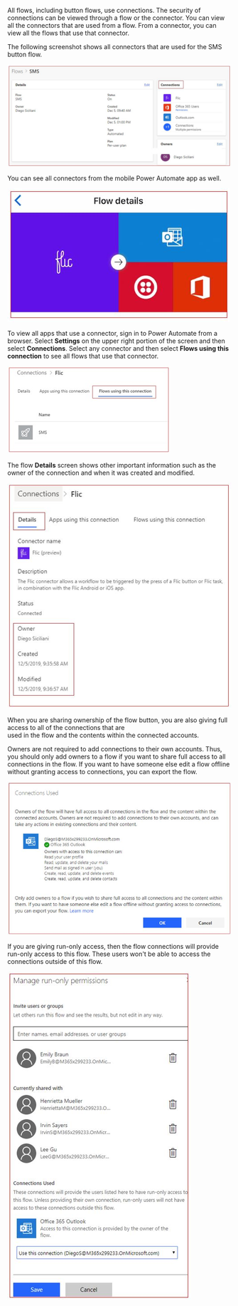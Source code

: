 All flows, including button flows, use connections. The security of
connections can be viewed through a flow or the connector. You can view all
the connectors that are used from a flow. From a connector, you can view all
the flows that use that connector.

The following screenshot shows all connectors that are used for the SMS button flow.

![Screenshot of the Flows > S M S screen with connections highlighted.](../media/conections-used.jpg)

You can see all connectors from the mobile Power Automate app as well.

![Screenshot of the mobile flow connectors.](../media/mobile-flow-connectors.jpg)

To view all apps that use a connector, sign in to Power Automate from a
browser. Select **Settings** on the upper right portion of the
screen and then select **Connections**. Select any connector and then
select **Flows using this connection** to see all flows that use that connector.

![Screenshot of the flows using this connection tab.](../media/flows-using-connection.jpg)

The flow **Details** screen shows other important information such as the owner of
the connection and when it was created and modified.

![Screenshot of the flow connection details tab.](../media/flow-connection-details.jpg)

When you are sharing ownership of the
flow button, you are also giving full access to all of the connections that are  
used in the flow and the contents within the connected accounts.

Owners are not required to add connections to their own accounts. Thus,
you should only add owners to a flow if you want to share full access
to all connections in the flow. If you want to have someone else
edit a flow offline without granting access to connections, you can
export the flow.

![Screenshot of the sharing connections co-ownership.](../media/sharing-connections-coownership.jpg)

If you are giving run-only access, then the flow connections will
provide run-only access to this flow. These users won't be able to
access the connections outside of this flow.

![Screenshot of the run only connections permissions.](../media/run-only-connections-permissions.jpg)
